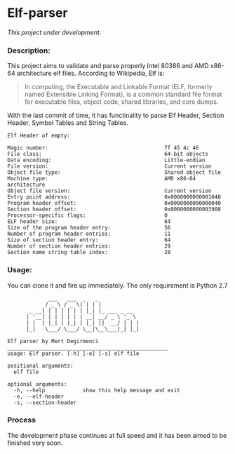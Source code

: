 # Elf-parser

_This project under development._

### Description:

This project aims to validate and parse properly Intel 80386 and AMD x86-64 architecture elf files. According to Wikipedia, Elf is:

>In computing, the Executable and Linkable Format (ELF, formerly named Extensible Linking Format), is a common standard file format for executable files, object code, shared libraries, and core dumps.

With the last commit of time, it has functinality to parse Elf Header, Section Header, Symbol Tables and String Tables.

```
Elf Header of empty:

Magic number:                                     7f 45 4c 46
File class:                                       64-bit objects
Data encoding:                                    Little-endian
File version:                                     Current version
Object file type:                                 Shared object file
Machine type:                                     AMD x86-64 architecture
Object file version:                              Current version
Entry point address:                              0x0000000000001040
Program header offset:                            0x0000000000000040
Section header offset:                            0x0000000000003908
Processor-specific flags:                         0
ELF header size:                                  64
Size of the program header entry:                 56
Number of program header entries:                 11
Size of section header entry:                     64
Number of section header entries:                 29
Section name string table index:                  28
```

### Usage:

You can clone it and fire up immediately. The only requirement is Python 2.7

```
             ___   ___  _   _
            / _ \ / _ \| | | |
       _ __| | | | | | | |_| |_ ___ _ __
      | '__| | | | | | | __| __/ _ \ '_ \
      | |  | |_| | |_| | |_| ||  __/ | | |
      |_|   \___/ \___/ \__|\__\___|_| |_|

Elf parser by Mert Degirmenci
___________________________________________________
usage: Elf parser. [-h] [-e] [-s] elf file

positional arguments:
  elf file

optional arguments:
  -h, --help            show this help message and exit
  -e, --elf-header
  -s, --section-header
```

### Process

The development phase continues at full speed and it has been aimed to be finished very soon.

